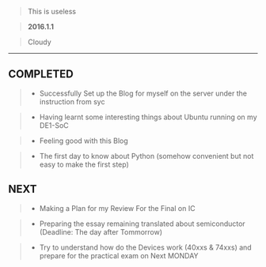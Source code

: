 > This is useless

> **2016.1.1**

> Cloudy


---

## COMPLETED

> + Successfully Set up the Blog for myself on the server under the instruction from syc

> + Having learnt some interesting things about Ubuntu running on my DE1-SoC


> + Feeling good with this Blog

> + The first day to know about Python (somehow convenient but not easy to make the first step)

## NEXT

> + Making a Plan for my Review For the Final on IC

> + Preparing the essay remaining translated about semiconductor (Deadline: The day after Tommorrow)

> + Try to understand how do the Devices work (40xxs & 74xxs) and prepare for the practical exam on Next MONDAY
